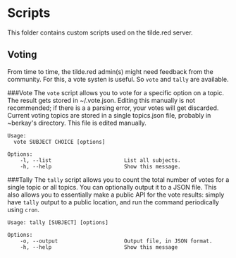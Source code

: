 Scripts
=======
This folder contains custom scripts used on the tilde.red server.

Voting
------
From time to time, the tilde.red admin(s) might need feedback from the community. For this, a vote systen is useful. So `vote` and `tally` are available.

###Vote
The `vote` script allows you to vote for a specific option on a topic. The result gets stored in ~/.vote.json. Editing this manually is not recommended; if there is a a parsing error, your votes will get discarded. Current voting topics are stored in a single topics.json file, probably in ~berkay's directory. This file is edited manually.

    Usage:
      vote SUBJECT CHOICE [options]

    Options:
        -l, --list                       List all subjects.
        -h, --help                       Show this message.

###Tally
The `tally` script allows you to count the total number of votes for a single topic or all topics. You can optionally output it to a JSON file. This also allows you to essentially make a public API for the vote results: simply have `tally` output to a public location, and run the command periodically using `cron`.

    Usage: tally [SUBJECT] [options]

    Options:
        -o, --output                     Output file, in JSON format.
        -h, --help                       Show this message
